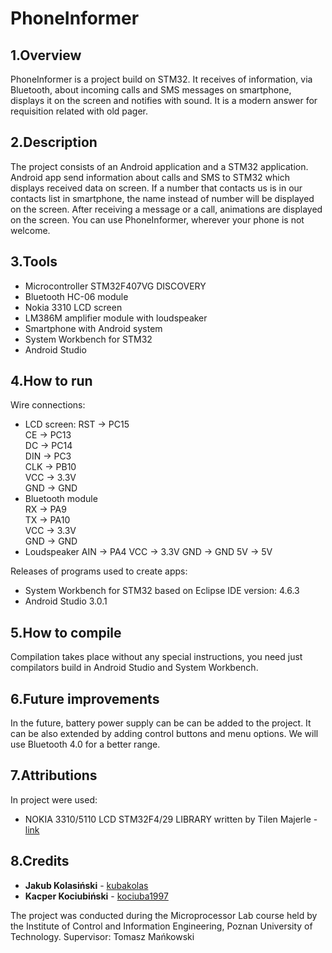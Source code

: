 # PhoneInformer

## 1.Overview
PhoneInformer is a project build on STM32. It receives of information, via Bluetooth, about incoming calls and SMS messages on smartphone, displays it on the screen and notifies with sound. It is a modern answer for requisition related with old pager.

## 2.Description
The project consists of an Android application and a STM32 application. Android app send information about calls and SMS to STM32 which displays received data on screen. If a number that contacts us is in our contacts list in smartphone, the name instead of number will be displayed on the screen. After receiving a message or a call, animations are displayed on the screen. You can use PhoneInformer, wherever your phone is not welcome.

## 3.Tools
* Microcontroller STM32F407VG DISCOVERY
* Bluetooth HC-06 module
* Nokia 3310 LCD screen 
* LM386M amplifier module with loudspeaker
* Smartphone with Android system
* System Workbench for STM32
* Android Studio

## 4.How to run
Wire connections:
* LCD screen:
 RST -> PC15	
 CE	 -> PC13		
 DC	 ->	PC14		
 DIN -> PC3			
 CLK -> PB10		
 VCC -> 3.3V		
 GND -> GND	
 * Bluetooth module				
 RX  -> PA9			
 TX  -> PA10		
 VCC -> 3.3V		
 GND -> GND	
 * Loudspeaker
 AIN -> PA4
 VCC -> 3.3V
 GND -> GND
 5V -> 5V
 
Releases of programs used to create apps:
* System Workbench for STM32 based on Eclipse IDE version: 4.6.3
* Android Studio 3.0.1

## 5.How to compile
Compilation takes place without any special instructions, you need just compilators build in Android Studio and System Workbench.

## 6.Future improvements
In the future, battery power supply can be can be added to the project. It can be also extended by adding control buttons and menu options. We will use Bluetooth 4.0 for a better range.

## 7.Attributions
In project were used: 
* NOKIA 3310/5110 LCD STM32F4/29 LIBRARY written by Tilen Majerle - [link](https://stm32f4-discovery.net/pcd8544-nokia-33105110-lcd-stm32f429-discovery-library/)

## 8.Credits
* **Jakub Kolasiński** - [kubakolas](https://github.com/kubakolas)
* **Kacper Kociubiński** - [kociuba1997](https://github.com/kociuba1997)

The project was conducted during the Microprocessor Lab course held by the Institute of Control and Information Engineering, Poznan University of Technology.
Supervisor: Tomasz Mańkowski
